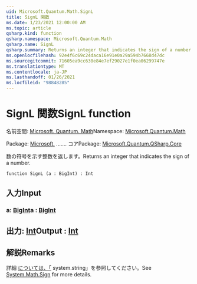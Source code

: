 ```yaml
---
uid: Microsoft.Quantum.Math.SignL
title: SignL 関数
ms.date: 1/23/2021 12:00:00 AM
ms.topic: article
qsharp.kind: function
qsharp.namespace: Microsoft.Quantum.Math
qsharp.name: SignL
qsharp.summary: Returns an integer that indicates the sign of a number.
ms.openlocfilehash: 92e4f6c69c24daca16e91e0a29a594b7668d47dc
ms.sourcegitcommit: 71605ea9cc630e84e7ef29027e1f0ea06299747e
ms.translationtype: MT
ms.contentlocale: ja-JP
ms.lasthandoff: 01/26/2021
ms.locfileid: "98848285"
---
```

# <a name="signl-function"></a><span data-ttu-id="4a0ec-102">SignL 関数</span><span class="sxs-lookup"><span data-stu-id="4a0ec-102">SignL function</span></span>

<span data-ttu-id="4a0ec-103">名前空間: [Microsoft. Quantum. Math](xref:Microsoft.Quantum.Math)</span><span class="sxs-lookup"><span data-stu-id="4a0ec-103">Namespace: [Microsoft.Quantum.Math](xref:Microsoft.Quantum.Math)</span></span>

<span data-ttu-id="4a0ec-104">Package: [Microsoft.](https://nuget.org/packages/Microsoft.Quantum.QSharp.Core) ....... コア</span><span class="sxs-lookup"><span data-stu-id="4a0ec-104">Package: [Microsoft.Quantum.QSharp.Core](https://nuget.org/packages/Microsoft.Quantum.QSharp.Core)</span></span>


<span data-ttu-id="4a0ec-105">数の符号を示す整数を返します。</span><span class="sxs-lookup"><span data-stu-id="4a0ec-105">Returns an integer that indicates the sign of a number.</span></span>

```qsharp
function SignL (a : BigInt) : Int
```


## <a name="input"></a><span data-ttu-id="4a0ec-106">入力</span><span class="sxs-lookup"><span data-stu-id="4a0ec-106">Input</span></span>

### <a name="a--bigint"></a><span data-ttu-id="4a0ec-107">a: [BigInt](xref:microsoft.quantum.lang-ref.bigint)</span><span class="sxs-lookup"><span data-stu-id="4a0ec-107">a : [BigInt](xref:microsoft.quantum.lang-ref.bigint)</span></span>





## <a name="output--int"></a><span data-ttu-id="4a0ec-108">出力: [Int](xref:microsoft.quantum.lang-ref.int)</span><span class="sxs-lookup"><span data-stu-id="4a0ec-108">Output : [Int](xref:microsoft.quantum.lang-ref.int)</span></span>



## <a name="remarks"></a><span data-ttu-id="4a0ec-109">解説</span><span class="sxs-lookup"><span data-stu-id="4a0ec-109">Remarks</span></span>

<span data-ttu-id="4a0ec-110">詳細 [については、「](https://docs.microsoft.com/dotnet/api/system.math.sign) system.string」を参照してください。</span><span class="sxs-lookup"><span data-stu-id="4a0ec-110">See [System.Math.Sign](https://docs.microsoft.com/dotnet/api/system.math.sign) for more details.</span></span>